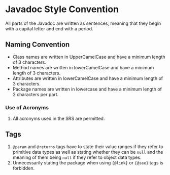 # Javadoc Style Convention
All parts of the Javadoc are written as sentences, meaning that they begin with a capital letter and end with a period.

## Naming Convention
* Class names are written in UpperCamelCase and have a minimum length of 3 characters.
* Method names are written in lowerCamelCase and have a minimum length of 3 characters.
* Attributes are written in lowerCamelCase and have a minimum length of 3 characters.
* Package names are written in lowercase and have a minimum length of 2 characters per part.

### Use of Acronyms
1. All acronyms used in the SRS are permitted.



## Tags
1. `@param` and `@returns` tags have to state their value ranges if they refer to primitive data types as well as stating whether they can be `null` and the meaning of them being `null` if they refer to object data types.
2. Unnecessarily stating the package when using `{@link}` or `{@see}` tags is forbidden.

